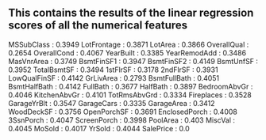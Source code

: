 ## This contains the results of the linear regression scores of all the numerical features 
MSSubClass : 0.3949 
LotFrontage : 0.3871 
LotArea : 0.3866 
OverallQual : 0.2654 
OverallCond : 0.4067 
YearBuilt : 0.3385 
YearRemodAdd : 0.3486 
MasVnrArea : 0.3749 
BsmtFinSF1 : 0.3947 
BsmtFinSF2 : 0.4149 
BsmtUnfSF : 0.3952 
TotalBsmtSF : 0.3494 
1stFlrSF : 0.3178 
2ndFlrSF : 0.3931 
LowQualFinSF : 0.4142 
GrLivArea : 0.2793 
BsmtFullBath : 0.4051 
BsmtHalfBath : 0.4142 
FullBath : 0.3677 
HalfBath : 0.3897 
BedroomAbvGr : 0.4046 
KitchenAbvGr : 0.4101 
TotRmsAbvGrd : 0.3334 
Fireplaces : 0.3528 
GarageYrBlt : 0.3547 
GarageCars : 0.3335 
GarageArea : 0.3412 
WoodDeckSF : 0.3756 
OpenPorchSF : 0.3691 
EnclosedPorch : 0.4008 
3SsnPorch : 0.4047 
ScreenPorch : 0.3998 
PoolArea : 0.403 
MiscVal : 0.4045 
MoSold : 0.4017 
YrSold : 0.4044 
SalePrice : 0.0 
